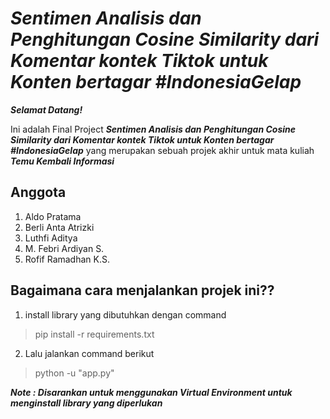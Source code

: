 
# ***Sentimen Analisis dan Penghitungan Cosine Similarity dari Komentar kontek Tiktok untuk Konten bertagar #IndonesiaGelap***
***Selamat Datang!***

Ini adalah Final Project ***Sentimen Analisis dan Penghitungan Cosine Similarity dari Komentar kontek Tiktok untuk Konten bertagar #IndonesiaGelap*** yang merupakan sebuah projek akhir untuk mata kuliah ***Temu Kembali Informasi***

## Anggota

1. Aldo Pratama
1. Berli Anta Atrizki
1. Luthfi Aditya
1. M. Febri Ardiyan S.
1. Rofif Ramadhan K.S.

## Bagaimana cara menjalankan projek ini??

1. install library yang dibutuhkan dengan command <br> 
> pip install -r requirements.txt 
2. Lalu jalankan command berikut <br> 
> python -u "app.py" 

***Note : Disarankan untuk menggunakan Virtual Environment untuk menginstall library yang diperlukan***